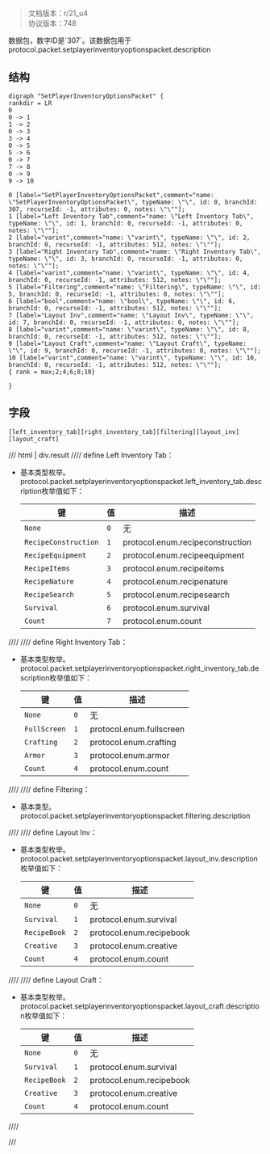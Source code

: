 # <!-- md:samp SetPlayerInventoryOptionsPacket -->

> 文档版本：r/21_u4<br/>协议版本：748

<!-- md:samp SetPlayerInventoryOptionsPacket -->数据包，数字ID是`307`。该数据包用于protocol.packet.setplayerinventoryoptionspacket.description

## 结构

```viz
digraph "SetPlayerInventoryOptionsPacket" {
rankdir = LR
0
0 -> 1
1 -> 2
0 -> 3
3 -> 4
0 -> 5
5 -> 6
0 -> 7
7 -> 8
0 -> 9
9 -> 10

0 [label="SetPlayerInventoryOptionsPacket",comment="name: \"SetPlayerInventoryOptionsPacket\", typeName: \"\", id: 0, branchId: 307, recurseId: -1, attributes: 0, notes: \"\""];
1 [label="Left Inventory Tab",comment="name: \"Left Inventory Tab\", typeName: \"\", id: 1, branchId: 0, recurseId: -1, attributes: 0, notes: \"\""];
2 [label="varint",comment="name: \"varint\", typeName: \"\", id: 2, branchId: 0, recurseId: -1, attributes: 512, notes: \"\""];
3 [label="Right Inventory Tab",comment="name: \"Right Inventory Tab\", typeName: \"\", id: 3, branchId: 0, recurseId: -1, attributes: 0, notes: \"\""];
4 [label="varint",comment="name: \"varint\", typeName: \"\", id: 4, branchId: 0, recurseId: -1, attributes: 512, notes: \"\""];
5 [label="Filtering",comment="name: \"Filtering\", typeName: \"\", id: 5, branchId: 0, recurseId: -1, attributes: 0, notes: \"\""];
6 [label="bool",comment="name: \"bool\", typeName: \"\", id: 6, branchId: 0, recurseId: -1, attributes: 512, notes: \"\""];
7 [label="Layout Inv",comment="name: \"Layout Inv\", typeName: \"\", id: 7, branchId: 0, recurseId: -1, attributes: 0, notes: \"\""];
8 [label="varint",comment="name: \"varint\", typeName: \"\", id: 8, branchId: 0, recurseId: -1, attributes: 512, notes: \"\""];
9 [label="Layout Craft",comment="name: \"Layout Craft\", typeName: \"\", id: 9, branchId: 0, recurseId: -1, attributes: 0, notes: \"\""];
10 [label="varint",comment="name: \"varint\", typeName: \"\", id: 10, branchId: 0, recurseId: -1, attributes: 512, notes: \"\""];
{ rank = max;2;4;6;8;10}

}

```

## 字段

```title='SetPlayerInventoryOptionsPacket'
[left_inventory_tab][right_inventory_tab][filtering][layout_inv][layout_craft]
```

/// html | div.result
//// define
Left Inventory Tab：<!-- md:samp varint -->

- 基本类型枚举。protocol.packet.setplayerinventoryoptionspacket.left_inventory_tab.description枚举值如下：

  |键|值|描述|
  |---|---|---|
  |`None`|`0`|无|
  |`RecipeConstruction`|`1`|protocol.enum.recipeconstruction|
  |`RecipeEquipment`|`2`|protocol.enum.recipeequipment|
  |`RecipeItems`|`3`|protocol.enum.recipeitems|
  |`RecipeNature`|`4`|protocol.enum.recipenature|
  |`RecipeSearch`|`5`|protocol.enum.recipesearch|
  |`Survival`|`6`|protocol.enum.survival|
  |`Count`|`7`|protocol.enum.count|



////
//// define
Right Inventory Tab：<!-- md:samp varint -->

- 基本类型枚举。protocol.packet.setplayerinventoryoptionspacket.right_inventory_tab.description枚举值如下：

  |键|值|描述|
  |---|---|---|
  |`None`|`0`|无|
  |`FullScreen`|`1`|protocol.enum.fullscreen|
  |`Crafting`|`2`|protocol.enum.crafting|
  |`Armor`|`3`|protocol.enum.armor|
  |`Count`|`4`|protocol.enum.count|



////
//// define
Filtering：<!-- md:samp bool -->

- 基本类型。protocol.packet.setplayerinventoryoptionspacket.filtering.description


////
//// define
Layout Inv：<!-- md:samp varint -->

- 基本类型枚举。protocol.packet.setplayerinventoryoptionspacket.layout_inv.description枚举值如下：

  |键|值|描述|
  |---|---|---|
  |`None`|`0`|无|
  |`Survival`|`1`|protocol.enum.survival|
  |`RecipeBook`|`2`|protocol.enum.recipebook|
  |`Creative`|`3`|protocol.enum.creative|
  |`Count`|`4`|protocol.enum.count|



////
//// define
Layout Craft：<!-- md:samp varint -->

- 基本类型枚举。protocol.packet.setplayerinventoryoptionspacket.layout_craft.description枚举值如下：

  |键|值|描述|
  |---|---|---|
  |`None`|`0`|无|
  |`Survival`|`1`|protocol.enum.survival|
  |`RecipeBook`|`2`|protocol.enum.recipebook|
  |`Creative`|`3`|protocol.enum.creative|
  |`Count`|`4`|protocol.enum.count|



////

///

